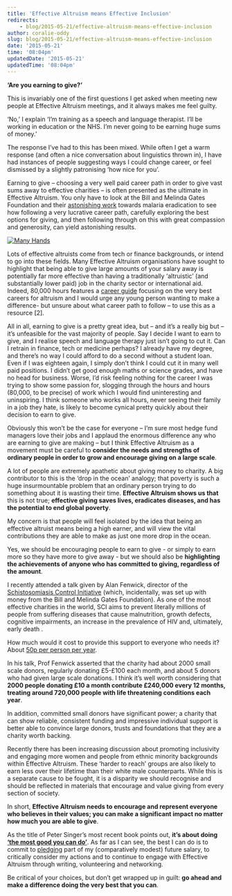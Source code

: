 ```yaml
---
title: 'Effective Altruism means Effective Inclusion'
redirects:
    - blog/2015-05-21/effective-altruism-means-effective-inclusion
author: coralie-oddy
slug: blog/2015-05-21/effective-altruism-means-effective-inclusion
date: '2015-05-21'
time: '08:04pm'
updatedDate: '2015-05-21'
updatedTime: '08:04pm'
---
```

**‘Are you earning to give?’**

This is invariably one of the first questions I get asked when meeting new people at Effective Altruism meetings, and it always makes me feel guilty.

‘No,’ I explain ‘I’m training as a speech and language therapist. I’ll be working in education or the NHS. I’m never going to be earning huge sums of money.’

The response I’ve had to this has been mixed. While often I get a warm response (and often a nice conversation about linguistics thrown in), I have had instances of people suggesting ways I could change career, or feel dismissed by a slightly patronising ‘how nice for you’.

Earning to give – choosing a very well paid career path in order to give vast sums away to effective charities – is often presented as the ultimate in Effective Altruism. You only have to look at the Bill and Melinda Gates Foundation and their [astonishing work](http://www.gatesfoundation.org/What-We-Do/Global-Health/Malaria) towards malaria eradication to see how following a very lucrative career path, carefully exploring the best options for giving, and then following through on this with great compassion and generosity, can yield astonishing results.

[![Many Hands](https://c2.staticflickr.com/8/7710/16859686419_7bd82962c3.jpg)](https://www.flickr.com/photos/payitforwardphotos/16859686419)

Lots of effective altruists come from tech or finance backgrounds, or intend to go into these fields. Many Effective Altruism organisations have sought to highlight that being able to give large amounts of your salary away is potentially far more effective than having a traditionally ‘altruistic’ (and substantially lower paid) job in the charity sector or international aid. Indeed, 80,000 hours features a [career guide](https://80000hours.org/career-guide/) focusing on the very best careers for altruism and I would urge any young person wanting to make a difference- but unsure about what career path to follow – to use this as a resource [2].

All in all, earning to give is a pretty great idea, but – and it’s a really big but – it’s unfeasible for the vast majority of people. Say I decide I want to earn to give, and I realise speech and language therapy just isn’t going to cut it. Can I retrain in finance, tech or medicine perhaps? I already have my degree, and there’s no way I could afford to do a second without a student loan. Even if I was eighteen again, I simply don’t think I could cut it in many well paid positions. I didn’t get good enough maths or science grades, and have no head for business. Worse, I’d risk feeling nothing for the career I was trying to show some passion for, slogging through the hours and hours (80,000, to be precise) of work which I would find uninteresting and uninspiring. I think someone who works all hours, never seeing their family in a job they hate, is likely to become cynical pretty quickly about their decision to earn to give.

Obviously this won’t be the case for everyone – I’m sure most hedge fund managers love their jobs and I applaud the enormous difference any who are earning to give are making – but I think Effective Altruism as a movement must be careful to **consider the needs and strengths of ordinary people in order to grow and encourage giving on a large scale**.

A lot of people are extremely apathetic about giving money to charity. A big contributor to this is the ‘drop in the ocean’ analogy; that poverty is such a huge insurmountable problem that an ordinary person trying to do something about it is wasting their time. **Effective Altruism shows us that** this is not true; **effective giving saves lives, eradicates diseases, and has the potential to end global poverty**.

My concern is that people will feel isolated by the idea that being an effective altruist means being a high earner, and will view the vital contributions they are able to make as just one more drop in the ocean.

Yes, we should be encouraging people to earn to give - or simply to earn more so they have more to give away - but we should also be **highlighting the achievements of anyone who has committed to giving, regardless of the amount**.

I recently attended a talk given by Alan Fenwick, director of the [Schistosomiasis Control Initiative](https://www.givingwhatwecan.org/top-charities/schistosomiasis-control-initiative) (which, incidentally, was set up with money from the Bill and Melinda Gates Foundation). As one of the most effective charities in the world, SCI aims to prevent literally millions of people from suffering diseases that cause malnutrition, growth defects, cognitive impairments, an increase in the prevalence of HIV and, ultimately, early death .

How much would it cost to provide this support to everyone who needs it? About [50p per person per year](http://www3.imperial.ac.uk/schisto/whatwedo).

In his talk, Prof Fenwick asserted that the charity had about 2000 small scale donors, regularly donating £5-£100 each month, and about 5 donors who had given large scale donations. I think it’s well worth considering that **2000 people donating £10 a month contribute £240,000 every 12 months, treating around 720,000 people with life threatening conditions each year**.

In addition, committed small donors have significant power; a charity that can show reliable, consistent funding and impressive individual support is better able to convince large donors, trusts and foundations that they are a charity worth backing.

Recently there has been increasing discussion about promoting inclusivity and engaging more women and people from ethnic minority backgrounds within Effective Altruism. These ‘harder to reach’ groups are also likely to earn less over their lifetime than their white male counterparts. While this is a separate cause to be fought, it is a disparity we should recognise and should be reflected in materials that encourage and value giving from every section of society.

In short, **Effective Altruism needs to encourage and represent everyone who believes in their values; you can make a significant impact no matter how much you are able to give**.

As the title of Peter Singer’s most recent book points out, **it’s about doing [‘the most good you can do’](http://yalepress.yale.edu/book.asp?isbn=9780300180275)**. As far as I can see, the best I can do is to commit to [pledging](https://www.givingwhatwecan.org/pledge) part of my (comparatively modest) future salary, to critically consider my actions and to continue to engage with Effective Altruism through writing, volunteering and networking.

Be critical of your choices, but don’t get wrapped up in guilt: **go ahead and make a difference doing the very best that you can**.